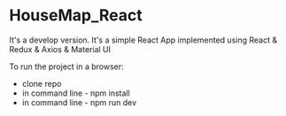 # HouseMap_React

It's a develop version.
It's a simple React App implemented using React & Redux & Axios & Material UI

To run the project in a browser:
- clone repo
- in command line - npm install
- in command line - npm run dev
